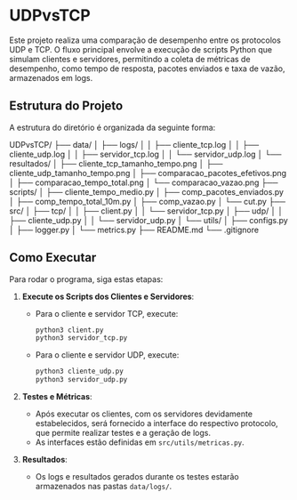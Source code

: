 # UDPvsTCP

Este projeto realiza uma comparação de desempenho entre os protocolos UDP e TCP. O fluxo principal envolve a execução de scripts Python que simulam clientes e servidores, permitindo a coleta de métricas de desempenho, como tempo de resposta, pacotes enviados e taxa de vazão, armazenados em logs.

## Estrutura do Projeto

A estrutura do diretório é organizada da seguinte forma:

UDPvsTCP/ ├── data/ │ ├── logs/ │ │ ├── cliente_tcp.log │ │ ├── cliente_udp.log │ │ ├── servidor_tcp.log │ │ └── servidor_udp.log │ └── resultados/ │ ├── cliente_tcp_tamanho_tempo.png │ ├── cliente_udp_tamanho_tempo.png │ ├── comparacao_pacotes_efetivos.png │ ├── comparacao_tempo_total.png │ └── comparacao_vazao.png ├── scripts/ │ ├── cliente_tempo_medio.py │ ├── comp_pacotes_enviados.py │ ├── comp_tempo_total_10m.py │ ├── comp_vazao.py │ └── cut.py ├── src/ │ ├── tcp/ │ │ ├── client.py │ │ └── servidor_tcp.py │ ├── udp/ │ │ ├── cliente_udp.py │ │ └── servidor_udp.py │ └── utils/ │ ├── configs.py │ ├── logger.py │ └── metrics.py ├── README.md └── .gitignore


## Como Executar

Para rodar o programa, siga estas etapas:

1. **Execute os Scripts dos Clientes e Servidores**:
   - Para o cliente e servidor TCP, execute:
     ```bash
     python3 client.py
     python3 servidor_tcp.py
     ```
   - Para o cliente e servidor UDP, execute:
     ```bash
     python3 cliente_udp.py
     python3 servidor_udp.py
     ```

2. **Testes e Métricas**:
   - Após executar os clientes, com os servidores devidamente estabelecidos, será fornecido a interface do respectivo protocolo, que permite realizar testes e a geração de logs.
   - As interfaces estão definidas em `src/utils/metricas.py`.

3. **Resultados**:
   - Os logs e resultados gerados durante os testes estarão armazenados nas pastas `data/logs/`.